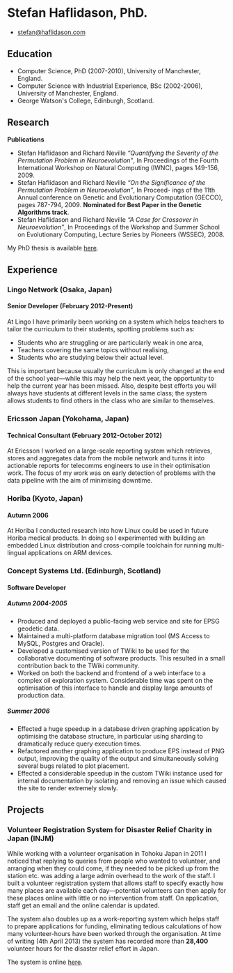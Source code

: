 # Stefan Haflidason, PhD.

 * <stefan@haflidason.com>

## Education

* Computer Science, PhD (2007-2010), University of Manchester, England.
* Computer Science with Industrial Experience, BSc (2002-2006), University of Manchester, England.
* George Watson's College, Edinburgh, Scotland.

## Research

**Publications**

 * Stefan Haflidason and Richard Neville <i>“Quantifying the Severity of the Permutation Problem in Neuroevolution”</i>, In Proceedings of the Fourth International Workshop on Natural Computing (IWNC), pages 149-156, 2009.
 * Stefan Haflidason and Richard Neville <i>“On the Significance of the Permutation Problem in Neuroevolution”</i>, In Proceed-
ings of the 11th Annual conference on Genetic and Evolutionary Computation (GECCO), pages 787-794, 2009. <b>Nominated for Best Paper in the Genetic Algorithms track</b>.
 * Stefan Haflidason and Richard Neville <i>“A Case for Crossover in Neuroevolution”</i>, In Proceedings of the Workshop and
Summer School on Evolutionary Computing, Lecture Series by Pioneers (WSSEC), 2008.

My PhD thesis is available [here](http://stefanhaflidason.files.wordpress.com/2009/02/thesis.pdf).

## Experience

### Lingo Network (Osaka, Japan)

#### Senior Developer (February 2012-Present)

At Lingo I have primarily been working on a system which helps teachers to tailor the curriculum to their students, spotting problems such as:

* Students who are struggling or are particularly weak in one area,
* Teachers covering the same topics without realising,
* Students who are studying below their actual level.

This is important because usually the curriculum is only changed at the end of the school year—while this may help the next year, the opportunity to help the current year has been missed. Also, despite best efforts you will always have students at different levels in the same class; the system allows students to find others in the class who are similar to themselves.

### Ericsson Japan (Yokohama, Japan)

#### Technical Consultant (February 2012-October 2012)

At Ericsson I worked on a large-scale reporting system which retrieves, stores and aggregates data from the mobile network and turns it into actionable reports for telecomms engineers to use in their optimisation work. The focus of my work was on early detection of problems with the data pipeline with the aim of minimising downtime.

### Horiba (Kyoto, Japan)

#### Autumn 2006

At Horiba I conducted research into how Linux could be used in future Horiba medical products. In doing so I experimented with building an embedded Linux distribution and cross-compile toolchain for running multi-lingual applications on ARM devices.

### Concept Systems Ltd. (Edinburgh, Scotland)

#### Software Developer

##### Autumn 2004-2005

* Produced and deployed a public-facing web service and site for EPSG geodetic data.
 * Maintained a multi-platform database migration tool (MS Access to MySQL, Postgres and Oracle).
 * Developed a customised version of TWiki to be used for the collaborative documenting of software products. This resulted in a small contribution back to the TWiki community.
 * Worked on both the backend and frontend of a web interface to a complex oil exploration system. Considerable time was spent on the optimisation of this interface to handle and display large amounts of production data.

##### Summer 2006

 * Effected a huge speedup in a database driven graphing application by optimising the database structure, in particular using sharding to dramatically reduce query execution times.
 * Refactored another graphing application to produce EPS instead of PNG output, improving the quality of the output and simultaneously solving several bugs related to plot placement.
 * Effected a considerable speedup in the custom TWiki instance used for internal documentation by isolating and removing an issue which caused the site to render extremely slowly.

## Projects

### Volunteer Registration System for Disaster Relief Charity in Japan (INJM)

 While working with a volunteer organisation in Tohoku Japan in 2011 I noticed that replying to queries from people who wanted to volunteer, and arranging when they could come, if they needed to be picked up from the station etc. was adding a large admin overhead to the work of the staff. I built a volunteer registration system that allows staff to specify exactly how many places are available each day—potential volunteers can then apply for these places online with little or no intervention from staff. On application, staff get an email and the online calendar is updated.

 The system also doubles up as a work-reporting system which helps staff to prepare applications for funding, eliminating tedious calculations of how many volunteer-hours have been worked through the organisation. At time of writing (4th April 2013) the system has recorded more than **28,400** volunteer hours for the disaster relief effort in Japan.

 The system is online [here](http://volunteer.itsnotjustmud.com).

